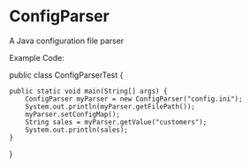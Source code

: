 # ConfigParser
A Java configuration file parser

Example Code:

public class ConfigParserTest {

    public static void main(String[] args) {
        ConfigParser myParser = new ConfigParser("config.ini");
        System.out.println(myParser.getFilePath());
        myParser.setConfigMap();
        String sales = myParser.getValue("customers");
        System.out.println(sales);
    }
}
